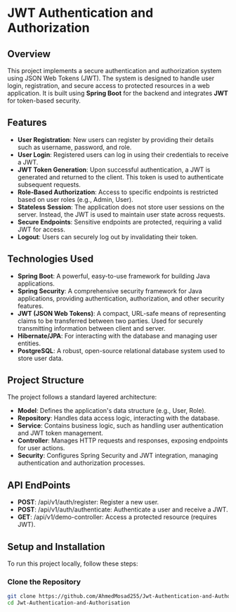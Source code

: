 # JWT Authentication and Authorization

## Overview

This project implements a secure authentication and authorization system using JSON Web Tokens (JWT). The system is designed to handle user login, registration, and secure access to protected resources in a web application. It is built using **Spring Boot** for the backend and integrates **JWT** for token-based security.

## Features

- **User Registration**: New users can register by providing their details such as username, password, and role.
- **User Login**: Registered users can log in using their credentials to receive a JWT.
- **JWT Token Generation**: Upon successful authentication, a JWT is generated and returned to the client. This token is used to authenticate subsequent requests.
- **Role-Based Authorization**: Access to specific endpoints is restricted based on user roles (e.g., Admin, User).
- **Stateless Session**: The application does not store user sessions on the server. Instead, the JWT is used to maintain user state across requests.
- **Secure Endpoints**: Sensitive endpoints are protected, requiring a valid JWT for access.
- **Logout**: Users can securely log out by invalidating their token.

## Technologies Used

- **Spring Boot**: A powerful, easy-to-use framework for building Java applications.
- **Spring Security**: A comprehensive security framework for Java applications, providing authentication, authorization, and other security features.
- **JWT (JSON Web Tokens)**: A compact, URL-safe means of representing claims to be transferred between two parties. Used for securely transmitting information between client and server.
- **Hibernate/JPA**: For interacting with the database and managing user entities.
- **PostgreSQL**: A robust, open-source relational database system used to store user data.

## Project Structure

The project follows a standard layered architecture:

- **Model**: Defines the application's data structure (e.g., User, Role).
- **Repository**: Handles data access logic, interacting with the database.
- **Service**: Contains business logic, such as handling user authentication and JWT token management.
- **Controller**: Manages HTTP requests and responses, exposing endpoints for user actions.
- **Security**: Configures Spring Security and JWT integration, managing authentication and authorization processes.

## API EndPoints 

- **POST**: /api/v1/auth/register: Register a new user.
- **POST**: /api/v1/auth/authenticate: Authenticate a user and receive a JWT.
- **GET**: /api/v1/demo-controller: Access a protected resource (requires JWT).

## Setup and Installation

To run this project locally, follow these steps:

### Clone the Repository

```bash
git clone https://github.com/AhmedMosad255/Jwt-Authentication-and-Authorisation.git
cd Jwt-Authentication-and-Authorisation
